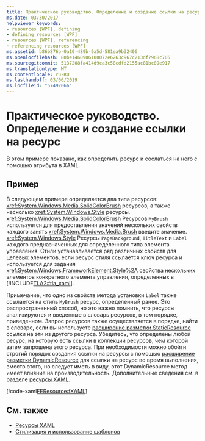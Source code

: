 ```yaml
---
title: Практическое руководство. Определение и создание ссылки на ресурс
ms.date: 03/30/2017
helpviewer_keywords:
- resources [WPF], defining
- defining resources [WPF]
- resources [WPF], referencing
- referencing resources [WPF]
ms.assetid: b86b876b-0a10-489b-9a5d-581ea9b32406
ms.openlocfilehash: 80be1460906100072e6263c967c213df7968c705
ms.sourcegitcommit: 5137208fa414d9ca3c58cdfd2155ac81bc89e917
ms.translationtype: MT
ms.contentlocale: ru-RU
ms.lasthandoff: 03/06/2019
ms.locfileid: "57492066"
---
```

# <a name="how-to-define-and-reference-a-resource"></a>Практическое руководство. Определение и создание ссылки на ресурс

В этом примере показано, как определить ресурс и сослаться на него с помощью атрибута в XAML.

## <a name="example"></a>Пример

В следующем примере определяется два типа ресурсов: <xref:System.Windows.Media.SolidColorBrush> ресурсов, а также несколько <xref:System.Windows.Style> ресурсы. <xref:System.Windows.Media.SolidColorBrush> Ресурсов `MyBrush` используется для предоставления значений нескольких свойств каждого занять <xref:System.Windows.Media.Brush> введите значение. <xref:System.Windows.Style> Ресурсы `PageBackground`, `TitleText` и `Label` каждого предназначенных для определенного типа элемента управления. Стили устанавливается ряд различных свойств для целевых элементов, если ресурс стиля ссылается ключ ресурса и используется для задания <xref:System.Windows.FrameworkElement.Style%2A> свойства нескольких элементов конкретного элемента управления, определенных в [!INCLUDE[TLA2#tla_xaml](../../../../includes/tla2sharptla-xaml-md.md)].

Примечание, что одно из свойств метода установки `Label` также ссылается на стиль `MyBrush` ресурс, определенный ранее. Это распространенный способ, но это важно помнить, что ресурсы анализируются и введенные в словарь ресурсов, в том порядке, приведенном. Запрос ресурсов также осуществляется в порядке, найти в словаре, если вы используете [расширение разметки StaticResource](staticresource-markup-extension.md) ссылки на эти из другого ресурса. Убедитесь, что определены любой ресурс, на которую есть ссылки в коллекции ресурсов, чем которой затем запрошена этого ресурса. При необходимости можно обойти строгий порядок создания ссылки на ресурсы с помощью [расширение разметки DynamicResource](dynamicresource-markup-extension.md) для ссылки на ресурс во время выполнения, вместо этого, но следует иметь в виду, этот DynamicResource метод имеет влияние на производительность. Дополнительные сведения см. в разделе [ресурсы XAML](xaml-resources.md).

[!code-xaml[FEResource#XAML](~/samples/snippets/csharp/VS_Snippets_Wpf/FEResource/CS/default.xaml#xaml)]

## <a name="see-also"></a>См. также

- [Ресурсы XAML](xaml-resources.md)
- [Стилизация и использование шаблонов](../controls/styling-and-templating.md)
